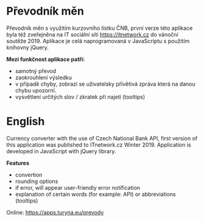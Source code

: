 # Převodník měn
Převodník měn s využitím kurzovního lístku ČNB, první verze této aplikace byla též zveřejněna na IT sociální síti https://itnetwork.cz do vánoční soutěže 2019. Aplikace je celá naprogramovaná v JavaScriptu s použitím knihovny jQuery.

**Mezi funkčnost aplikace patří:**
- samotný převod
- zaokrouhlení výsledku
- v případě chyby, zobrazí se uživatelsky přívětivá zpráva která na danou chybu upozorní.
- vysvětlení určitých slov / zkratek při najetí (tooltips)

# English
Currency converter with the use of Czech National Bank API, first version of this application was published to ITnetwork.cz Winter 2019. Application is developed in JavaScript with jQuery library.

**Features**
- convertion
- rounding options
- if error, will appear user-friendly error notification
- explanation of certain words (for example: API) or abbreviations (tooltips)

Online: https://apps.turyna.eu/prevody
